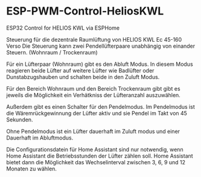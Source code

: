 # ESP-PWM-Control-HeliosKWL
ESP32 Control for HELIOS KWL via ESPHome

Steuerung für die dezentrale Raumlüftung von HELIOS KWL Ec 45-160 Verso
Die Steuerung kann zwei Pendellüfterpaare unabhängig von einander Steuern. (Wohnraum / Trockenraum)

Für ein Lüfterpaar (Wohnraum) gibt es den Abluft Modus. In diesem Modus reagieren beide Lüfter auf weitere Lüfter wie Badlüfter oder Dunstabzugshauben und schalten beide in den Zuluft Modus.

Für den Bereich Wohnraum und den Bereich Trockenraum gibt gibt es jeweils die Möglichkeit ein Verhätkniss der Lüfteranzahl auszuwählen.

Außerdem gibt es einen Schalter für den Pendelmodus. Im Pendelmodus ist die Wäremrückgewinnung der Lüfter aktiv und sie Pendel im Takt von 45 Sekunden.

Ohne Pendelmodus ist ein Lüfter dauerhaft im Zuluft modus und einer Dauerhaft im Abluftmodus.

Die Configurationsdatein für Home Assistant sind nur notwendig, wenn Home Assistant die Betriebsstunden der Lüfter zählen soll. Home Assistant bietet dann die Möglichkeit das Wechselinterval zwischen 3, 6, 9 und 12 Monaten zu wählen.
